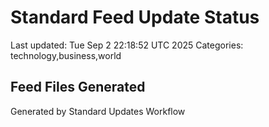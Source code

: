 # Standard Feed Update Status
Last updated: Tue Sep  2 22:18:52 UTC 2025
Categories: technology,business,world

## Feed Files Generated

Generated by Standard Updates Workflow
